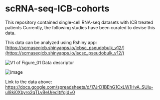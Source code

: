 # scRNA-seq-ICB-cohorts
This repository contained single-cell RNA-seq datasets with ICB treated patients
Currently, the following studies have been curated to devise this data. 

This data can be analyzed using Rshiny app: [https://scrnaseqicb.shinyapps.io/icbsc_pseudobulk_v12/](https://scrnaseqicb.shinyapps.io/iscsc_pseudobulk_v12/)

![V1 of Figure_01 Data descriptor](https://github.com/MahnoorNGondal/scRNA-seq-ICB-cohorts/assets/89783694/bcaf9782-a9f1-4536-9f9a-86dd2a2cae18)


![image](https://github.com/MahnoorNGondal/scRNA-seq-ICB-cohorts/assets/89783694/73e501b7-046d-4d93-ae7a-64a6554a1a2b)



Link to the data above: https://docs.google.com/spreadsheets/d/17JrD1BEhG1CxLW1HvA_SUlu-uI8ki0Xbyro2qTLvBeU/edit#gid=0
